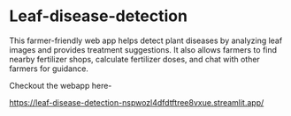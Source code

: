 # Leaf-disease-detection 
This farmer-friendly web app helps detect plant diseases by analyzing leaf images and provides treatment suggestions. It also allows farmers to find nearby fertilizer shops, calculate fertilizer doses, and chat with other farmers for guidance. 


Checkout the webapp here-


https://leaf-disease-detection-nspwozl4dfdtftree8vxue.streamlit.app/
